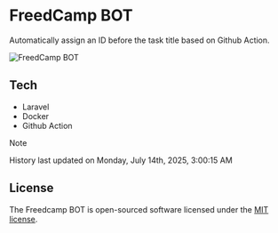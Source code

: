 # FreedCamp BOT

Automatically assign an ID before the task title based on Github Action.

![FreedCamp BOT](https://repository-images.githubusercontent.com/737932867/7d34798b-2680-471c-b089-a78a718d3d6a)

## Tech

- Laravel
- Docker
- Github Action

> [!NOTE]  
> History last updated on Monday, July 14th, 2025, 3:00:15 AM

## License

The Freedcamp BOT is open-sourced software licensed under the [MIT license](https://opensource.org/licenses/MIT).
